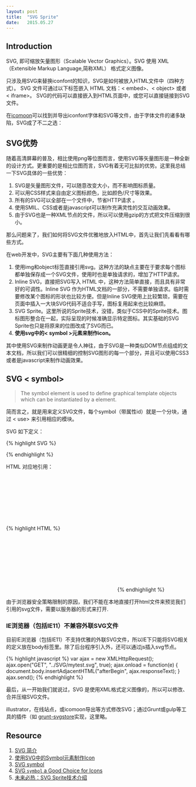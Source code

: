 ```yaml
---
layout: post
title:  "SVG Sprite"
date:   2015.05.27
---
```


## Introduction

SVG, 即可缩放矢量图形（Scalable Vector Graphics）。SVG 使用 XML（Extensible Markup Language,简称XML） 格式定义图像。

只涉及用SVG来替换iconfont的知识，SVG是如何被放入HTML文件中（四种方式）。
SVG 文件可通过以下标签嵌入 HTML 文档：< embed>、< object> 或者 < iframe>。
SVG的代码可以直接嵌入到HTML页面中，或您可以直接链接到SVG文件。

在[icomoon](icomoon.io)可以找到并导出iconfont字体和SVG等文件，由于字体文件的诸多缺陷，SVG成了不二之选：


## SVG优势

随着高清屏幕的普及，相比使用png等位图而言，使用SVG等矢量图形是一种全新的设计方式。更重要的是相比位图而言，SVG有着无可比拟的优势。这里我总结一下SVG具体的一些优势：

1. SVG是矢量图形文件，可以随意改变大小，而不影响图标质量。
2. 可以用CSS样式来自由定义图标颜色，比如颜色/尺寸等效果。
3. 所有的SVG可以全部在一个文件中，节省HTTP请求 。
4. 使用SMIL、CSS或者是javascript可以制作充满灵性的交互动画效果。
5. 由于SVG也是一种XML节点的文件，所以可以使用gzip的方式把文件压缩到很小。

那么问题来了，我们如何将SVG文件优雅地放入HTML中，首先让我们先看看有哪些方式。


在web开发中，SVG主要有下面几种使用方法：

1. 使用img和object标签直接引用svg。这种方法的缺点主要在于要求每个图标都单独保存成一个SVG文件，使用时也是单独请求的，增加了HTTP请求。
2. Inline SVG，直接把SVG写入 HTML 中，这种方法简单直接，而且具有非常好的可调性。Inline SVG 作为HTML文档的一部分，不需要单独请求。临时需要修改某个图标的形状也比较方便。但是Inline SVG使用上比较繁琐，需要在页面中插入一大块SVG代码不适合手写，图标复用起来也比较麻烦。 
3. SVG Sprite。这里所说的Sprite技术，没错，类似于CSS中的Sprite技术。图标图形整合在一起，实际呈现的时候准确显示特定图标。其实基础的SVG Sprite也只是将原来的位图改成了SVG而已。
4. <strong>使用svg中的< symbol >元素来制作icon。</strong>

其中使用SVG来制作动画更是令人神往，由于SVG是一种类似DOM节点组成的文本文档，所以我们可以很精细的控制SVG图形的每一个部分，并且可以使用CSS3或者是javascript来制作动画效果。

## SVG < symbol>

> The symbol element is used to define graphical template objects which can be instantiated by a <use> element.

简而言之，就是用来定义SVG文件，每个symbol（带属性id）就是一个分块，通过 < use> 来引用相应的模块。

SVG 如下定义：

{% highlight SVG %}
<svg xmlns="http://www.w3.org/2000/svg" style="display: none;">
  
  <symbol id="beaker" viewBox="214.7 0 182.6 792">
    <!-- <path>s and whatever other shapes in here -->  
  </symbol>
  
  <symbol id="shape-icon-2" viewBox="0 26 100 48">
    <!-- <path>s and whatever other shapes in here -->  
  </symbol>
  
</svg>
{% endhighlight %}

HTML 对应地引用：

{% highlight HTML %}
<svg class="icon">
  <use xlink:href="#shape-icon-1" />
</svg>

<svg class="icon">
  <use xlink:href="#shape-icon-2" />
</svg>
{% endhighlight %}

由于浏览器安全策略限制的原因，我们不能在本地直接打开html文件来预览我们引用的svg文件，需要以服务器的形式来打开.

### IE浏览器（包括IE11）不兼容外联SVG文件

目前IE浏览器（包括IE11）不支持优雅的外联SVG文件，所以IE下只能将SVG相关的定义放在body标签里。除了后台程序引入外，还可以通过js插入svg节点。

{% highlight javascript %}
var ajax = new XMLHttpRequest();
ajax.open("GET", "../SVG/mytest.svg", true);
ajax.onload = function(e) {
    document.body.insertAdjacentHTML("afterBegin", ajax.responseText);
}
ajax.send();
{% endhighlight %}

最后，从一开始我们就说过，SVG 是使用XML格式定义图像的，所以可以修改、合并压缩SVG文件。

illustrator，在线站点，或icomoon导出等方式修改SVG；通过Grunt或gulp等工具的插件（如 [grunt-svgstore](https://github.com/FWeinb/grunt-svgstore/)实现，这里略。

## Resource

1. [SVG 简介](http://www.w3cschool.cc/svg/svg-intro.html)
2. [使用SVG中的Symbol元素制作Icon](http://isux.tencent.com/16292.html)
3. [SVG symbol](https://developer.mozilla.org/en-US/docs/Web/SVG/Element/symbol)
4. [SVG `symbol` a Good Choice for Icons](https://css-tricks.com/svg-symbol-good-choice-icons/)
5. [未来必热：SVG Sprite技术介绍](http://www.zhangxinxu.com/wordpress/2014/07/introduce-svg-sprite-technology/)